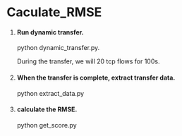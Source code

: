 # Caculate_RMSE

1. #### Run dynamic transfer.

   python dynamic_transfer.py.

   During the transfer, we will 20 tcp flows for 100s.

2. #### When the transfer is complete, extract transfer data.

   python extract_data.py

3. #### calculate the RMSE.

   python get_score.py
